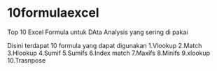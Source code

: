 # 10formulaexcel
Top 10 Excel Formula untuk DAta Analysis yang sering di pakai

Disini terdapat 10 formula yang dapat digunakan 
1.Vlookup
2.Match
3.Hlookup
4.Sumif
5.Sumifs
6.Index match
7.Maxifs
8.Minifs
9.xlookup
10.Trasnpose

